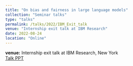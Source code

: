 ```yaml
---
title: "On bias and fairness in large language models"
collection: "Seminar talks"
type: "talks"
permalink: /talks/2022/IBM_Exit_talk
venue: "Internship exit talk at IBM Research"
date: 2022-08-24
location: "Online"
---
```

<b>venue:</b> Internship exit talk at IBM Research, New York<br>
<a href="/files/talks/2022/IBM_talks/IBM_exit_talk.pdf">Talk PPT</a>
